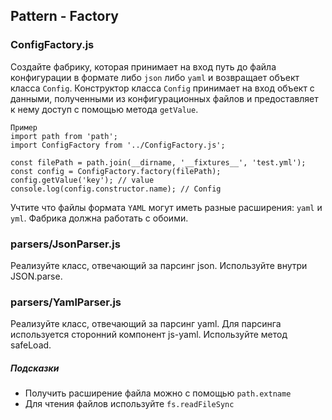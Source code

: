 ## Pattern - Factory

### ConfigFactory.js

Создайте фабрику, которая принимает на вход путь до файла конфигурации в формате либо `json` либо `yaml` и возвращает объект класса `Config`. Конструктор класса `Config` принимает на вход объект с данными, полученными из конфигурационных файлов и предоставляет к нему доступ с помощью метода `getValue`.

```
Пример
import path from 'path';
import ConfigFactory from '../ConfigFactory.js';

const filePath = path.join(__dirname, '__fixtures__', 'test.yml');
const config = ConfigFactory.factory(filePath);
config.getValue('key'); // value
console.log(config.constructor.name); // Config
```

Учтите что файлы формата `YAML` могут иметь разные расширения: `yaml` и `yml`. Фабрика должна работать с обоими.

### parsers/JsonParser.js

Реализуйте класс, отвечающий за парсинг json. Используйте внутри JSON.parse.

### parsers/YamlParser.js

Реализуйте класс, отвечающий за парсинг yaml. Для парсинга используется сторонний компонент js-yaml. Используйте метод safeLoad.

##### Подсказки

* Получить расширение файла можно с помощью `path.extname`
* Для чтения файлов используйте `fs.readFileSync`
